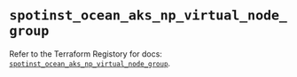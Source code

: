 # `spotinst_ocean_aks_np_virtual_node_group`

Refer to the Terraform Registory for docs: [`spotinst_ocean_aks_np_virtual_node_group`](https://registry.terraform.io/providers/spotinst/spotinst/1.130.0/docs/resources/ocean_aks_np_virtual_node_group).
